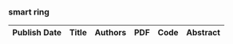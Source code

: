 
### smart ring
|Publish Date|Title|Authors|PDF|Code|Abstract|
| :---: | :---: | :---: | :---: | :---: | :---: |
